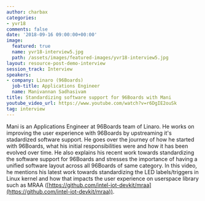 ```yaml
---
author: charbax
categories:
- yvr18
comments: false
date: '2018-09-16 09:00:00+00:00'
image:
  featured: true
  name: yvr18-interview5.jpg
  path: /assets/images/featured-images/yvr18-interview5.jpg
layout: resource-post-demo-interview
session_track: Interview
speakers:
- company: Linaro (96Boards)
  job-title: Applications Engineer
  name: Manivannan Sadhasivam
title: Standardizing software support for 96Boards with Mani
youtube_video_url: https://www.youtube.com/watch?v=r6DgIE2ouSk
tag: interview
---
```

Mani is an Applications Engineer at 96Boards team of Linaro. He works on improving the user experience with 96Boards by upstreaming it's stadardized software support. He goes over the journey of how he started with 96Boards, what his initial responsibilities were and how it has been evolved over time. He also explains his recent work towards standardizing the software support for 96Boards and stresses the importance of having a unified software layout across all 96Boards of same category. In this video, he mentions his latest work towards standardizing the LED labels/triggers in Linux kernel and how that impacts the user experience on userspace library such as MRAA ([https://github.com/intel-iot-devkit/mraa](https://github.com/intel-iot-devkit/mraa)).